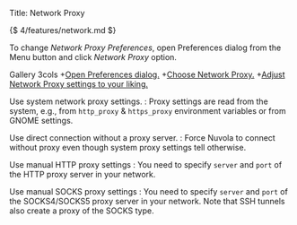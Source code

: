 Title: Network Proxy

{$ 4/features/network.md $}

To change *Network Proxy Preferences*, open Preferences dialog from the Menu button and click *Network Proxy* option.

 Gallery 3cols
+[Open Preferences dialog.](:images/4/features/open_preferences.png|330)
+[Choose Network Proxy.](:images/4/features/choose_network.png|330)
+[Adjust Network Proxy settings to your liking.](:images/4/features/network.png|330)

Use system network proxy settings.
:   Proxy settings are read from the system, e.g., from `http_proxy` & `https_proxy` environment variables
    or from GNOME settings.

Use direct connection without a proxy server.
:   Force Nuvola to connect without proxy even though system proxy settings tell otherwise.

Use manual HTTP proxy settings
:   You need to specify `server` and `port` of the HTTP proxy server in your network.

Use manual SOCKS proxy settings
:   You need to specify `server` and `port` of the SOCKS4/SOCKS5 proxy server in your network. Note that SSH tunnels
    also create a proxy of the SOCKS type.

